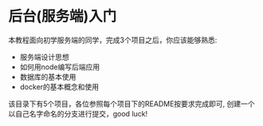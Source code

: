 # 后台(服务端)入门

本教程面向初学服务端的同学，完成3个项目之后，你应该能够熟悉:
- 服务端设计思想
- 如何用node编写后端应用
- 数据库的基本使用
- docker的基本概念和使用

该目录下有5个项目，各位参照每个项目下的README按要求完成即可, 创建一个以自己名字命名的分支进行提交，good luck!